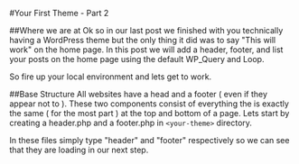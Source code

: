 #Your First Theme - Part 2

<link to last post>

##Where we are at
Ok so in our last post we finished with you technically having a WordPress theme but the only thing it did was to say "This will work" on the home page. In this post we will add a header, footer, and list your posts on the home page using the default WP_Query and Loop.

So fire up your local environment and lets get to work.

##Base Structure
All websites have a head and a footer ( even if they appear not to ). These two components consist of everything the is exactly the same ( for the most part ) at the top and bottom of a page.  Lets start by creating a header.php and a footer.php in `<your-theme>` directory.

In these files simply type "header" and "footer" respectively so we can see that they are loading in our next step.
